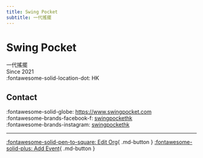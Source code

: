 ```yaml
---
title: Swing Pocket
subtitle: 一代搖擺
---
```


# Swing Pocket

一代搖擺  
Since 2021  
:fontawesome-solid-location-dot: HK  


## Contact

:fontawesome-solid-globe: <https://www.swingpocket.com>  
:fontawesome-brands-facebook-f: [swingpockethk](https://www.facebook.com/swingpockethk)  
:fontawesome-brands-instagram: [swingpockethk](http://instagram.com/swingpockethk)  

---

[:fontawesome-solid-pen-to-square: Edit Org](https://github.com/swingdance/orgs/issues/new?assignees=&labels=update+org&projects=&template=03-update_entity.yml&title=Update%20Org%3A%20zh_HK%20%E2%80%A2%20Swing%20Pocket&region=zh_HK&id=swing-pocket&name=Swing%20Pocket){ .md-button } [:fontawesome-solid-plus: Add Event](https://github.com/swingdance/events/issues/new?assignees=&labels=add+event&projects=&template=02-add_entity.yml&title=Add%20Event%3A%20zh_HK%20%E2%80%A2%20%3CName%3E&region=zh_HK&province=HK&city=HK&org_id=swing-pocket){ .md-button }

